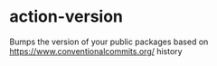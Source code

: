 # action-version
Bumps the version of your public packages based on https://www.conventionalcommits.org/ history
